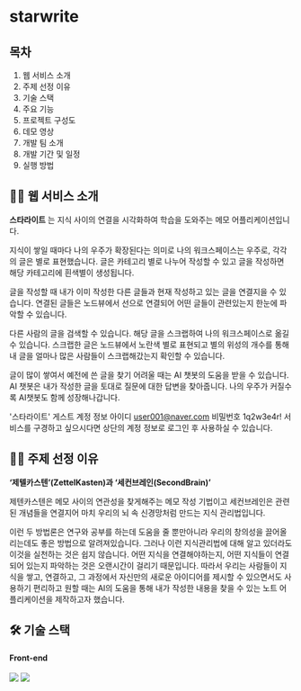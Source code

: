 # starwrite

## 목차
  1. 웹 서비스 소개
  2. 주제 선정 이유
  3. 기술 스택
  4. 주요 기능
  5. 프로젝트 구성도
  6. 데모 영상
  7. 개발 팀 소개
  8. 개발 기간 및 일정
  9. 실행 방법
      


## 💁🏻 웹 서비스 소개
**스타라이트** 는 지식 사이의 연결을 시각화하여 학습을 도와주는 메모 어플리케이션입니다.

지식이 쌓일 때마다 나의 우주가 확장된다는 의미로 나의 워크스페이스는 우주로, 각각의 글은 별로 표현했습니다. 글은 카테고리 별로 나누어 작성할 수 있고 글을 작성하면 해당 카테고리에 흰색별이 생성됩니다. 

글을 작성할 때 내가 이미 작성한 다른 글들과 현재 작성하고 있는 글을 연결지을 수 있습니다. 연결된 글들은 노드뷰에서 선으로 연결되어 어떤 글들이 관련있는지 한눈에 파악할 수 있습니다.

다른 사람의 글을 검색할 수 있습니다. 해당 글을 스크랩하여 나의 워크스페이스로 옮길 수 있습니다. 스크랩한 글은 노드뷰에서 노란색 별로 표현되고 별의 위성의 개수를 통해 내 글을 얼마나 많은 사람들이 스크랩해갔는지 확인할 수 있습니다.

글이 많이 쌓여서 예전에 쓴 글을 찾기 어려울 때는 AI 챗봇의 도움을 받을 수 있습니다. AI 챗봇은 내가 작성한 글을 토대로 질문에 대한 답변을 찾아줍니다. 나의 우주가 커질수록 AI챗봇도 함께 성장해나갑니다.

'스타라이트' 게스트 계정 정보
아이디	user001@naver.com
비밀번호	1q2w3e4r!
서비스를 구경하고 싶으시다면 상단의 계정 정보로 로그인 후 사용하실 수 있습니다.



## 🤷🏻 주제 선정 이유
**‘제텔카스텐’(ZettelKasten)과 ‘세컨브레인(SecondBrain)’**

제텐카스텐은 메모 사이의 연관성을 찾게해주는 메모 작성 기법이고 세컨브레인은 관련된 개념들을 연결지어 마치 우리의 뇌 속 신경망처럼 만드는 지식 관리법입니다.

이런 두 방법론은 연구와 공부를 하는데 도움을 줄 뿐만아니라 우리의 창의성을 끌어올리는데도 좋은 방법으로 알려져있습니다. 그러나 이런 지식관리법에 대해 알고 있더라도 이것을 실천하는 것은 쉽지 않습니다. 어떤 지식을 연결해야하는지, 어떤 지식들이 연결되어 있는지 파악하는 것은 오랜시간이 걸리기 때문입니다. 따라서 우리는 사람들이 지식을 쌓고, 연결하고, 그 과정에서 자신만의 새로운 아이디어를 제시할 수 있으면서도 사용하기 편리하고 원할 때는 AI의 도움을 통해 내가 작성한 내용을 찾을 수 있는 노트 어플리케이션을 제작하고자 했습니다.


## 🛠️ 기술 스택

#### Front-end
<img src="https://img.shields.io/badge/react-61DAFB?style=for-the-badge&logo=react&logoColor=black"> 
<img src="https://img.shields.io/badge/Typescript-3178C6?style=for-the-badge&logo=typescript&logoColor=white"/>
